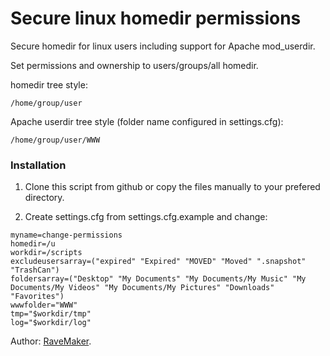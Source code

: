 Secure linux homedir permissions
================================================

Secure homedir for linux users including support for Apache mod_userdir.

Set permissions and ownership to users/groups/all homedir. 

homedir tree style:
```
/home/group/user
```

Apache userdir tree style (folder name configured in settings.cfg):
```
/home/group/user/WWW
```

### Installation

1. Clone this script from github or copy the files manually to your prefered directory.

2. Create settings.cfg from settings.cfg.example and change:

```
myname=change-permissions
homedir=/u
workdir=/scripts
excludeusersarray=("expired" "Expired" "MOVED" "Moved" ".snapshot" "TrashCan")
foldersarray=("Desktop" "My Documents" "My Documents/My Music" "My Documents/My Videos" "My Documents/My Pictures" "Downloads" "Favorites")
wwwfolder="WWW"
tmp="$workdir/tmp"
log="$workdir/log"
```

Author: [RaveMaker][RaveMaker].

[RaveMaker]: http://ravemaker.net
